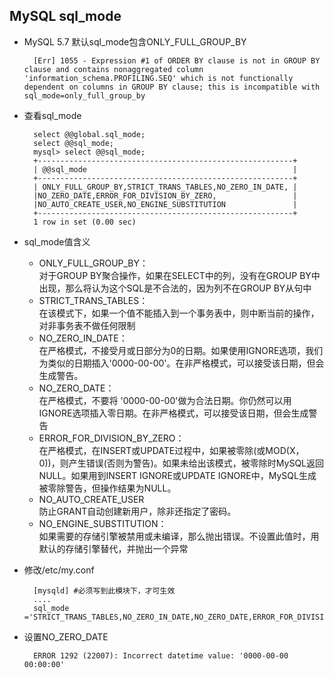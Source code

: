 ## MySQL sql_mode
- MySQL 5.7 默认sql_mode包含ONLY_FULL_GROUP_BY

		[Err] 1055 - Expression #1 of ORDER BY clause is not in GROUP BY clause and contains nonaggregated column 'information_schema.PROFILING.SEQ' which is not functionally dependent on columns in GROUP BY clause; this is incompatible with sql_mode=only_full_group_by
- 查看sql_mode

		select @@global.sql_mode; 
        select @@sql_mode;
        mysql> select @@sql_mode;
        +---------------------------------------------------------+
        | @@sql_mode                                              |
        +---------------------------------------------------------+
        | ONLY_FULL_GROUP_BY,STRICT_TRANS_TABLES,NO_ZERO_IN_DATE, |
  	    |NO_ZERO_DATE,ERROR_FOR_DIVISION_BY_ZERO,                 |
        |NO_AUTO_CREATE_USER,NO_ENGINE_SUBSTITUTION               |
        +---------------------------------------------------------+
        1 row in set (0.00 sec)
- sql_mode值含义
	- ONLY_FULL_GROUP_BY：  
	对于GROUP BY聚合操作，如果在SELECT中的列，没有在GROUP BY中出现，那么将认为这个SQL是不合法的，因为列不在GROUP BY从句中
	- STRICT_TRANS_TABLES：  
	在该模式下，如果一个值不能插入到一个事务表中，则中断当前的操作，对非事务表不做任何限制
	- NO_ZERO_IN_DATE：  
	在严格模式，不接受月或日部分为0的日期。如果使用IGNORE选项，我们为类似的日期插入'0000-00-00'。在非严格模式，可以接受该日期，但会生成警告。
	- NO_ZERO_DATE：  
	在严格模式，不要将 '0000-00-00'做为合法日期。你仍然可以用IGNORE选项插入零日期。在非严格模式，可以接受该日期，但会生成警告
	- ERROR_FOR_DIVISION_BY_ZERO：  
	在严格模式，在INSERT或UPDATE过程中，如果被零除(或MOD(X，0))，则产生错误(否则为警告)。如果未给出该模式，被零除时MySQL返回NULL。如果用到INSERT IGNORE或UPDATE IGNORE中，MySQL生成被零除警告，但操作结果为NULL。
	- NO_AUTO_CREATE_USER  
	防止GRANT自动创建新用户，除非还指定了密码。
	- NO_ENGINE_SUBSTITUTION：  
	如果需要的存储引擎被禁用或未编译，那么抛出错误。不设置此值时，用默认的存储引擎替代，并抛出一个异常
- 修改/etc/my.conf
	
		[mysqld] #必须写到此模块下，才可生效
		....
		sql_mode ='STRICT_TRANS_TABLES,NO_ZERO_IN_DATE,NO_ZERO_DATE,ERROR_FOR_DIVISION_BY_ZERO,NO_AUTO_CREATE_USER,NO_ENGINE_SUBSTITUTION';
- 设置NO_ZERO_DATE

        ERROR 1292 (22007): Incorrect datetime value: '0000-00-00 00:00:00'